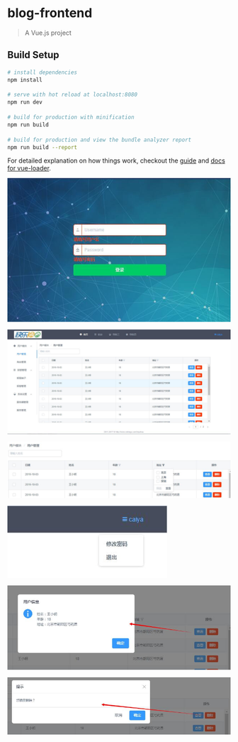 # blog-frontend

> A Vue.js project

## Build Setup

``` bash
# install dependencies
npm install

# serve with hot reload at localhost:8080
npm run dev

# build for production with minification
npm run build

# build for production and view the bundle analyzer report
npm run build --report
```

For detailed explanation on how things work, checkout the [guide](http://vuejs-templates.github.io/webpack/) and [docs for vue-loader](http://vuejs.github.io/vue-loader).

![Image text](https://raw.githubusercontent.com/caiya/imgs/master/login.jpg)

![Image text](https://raw.githubusercontent.com/caiya/imgs/master/main.jpg)

![Image text](https://raw.githubusercontent.com/caiya/imgs/master/userindex.jpg)

![Image text](https://raw.githubusercontent.com/caiya/imgs/master/rightcorner.jpg)

![Image text](https://raw.githubusercontent.com/caiya/imgs/master/look.jpg)

![Image text](https://raw.githubusercontent.com/caiya/imgs/master/del.jpg)
